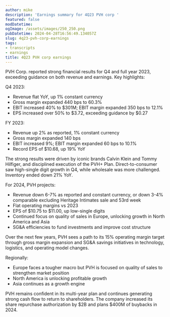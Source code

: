 ```yaml
---
author: mike
description: 'Earnings summary for 4Q23 PVH corp '
featured: false
modDatetime: 
ogImage: /assets/images/250_250.png
pubDatetime: 2024-04-28T16:56:49.134057Z
slug: 4q23-pvh-corp-earnings
tags:
- transcripts
- earnings
title: 4Q23 PVH corp earnings
---
```



PVH Corp. reported strong financial results for Q4 and full year 2023, exceeding guidance on both revenue and earnings. Key highlights:

Q4 2023:
- Revenue flat YoY, up 1% constant currency 
- Gross margin expanded 440 bps to 60.3%
- EBIT increased 40% to $301M; EBIT margin expanded 350 bps to 12.1%
- EPS increased over 50% to $3.72, exceeding guidance by $0.27

FY 2023: 
- Revenue up 2% as reported, 1% constant currency
- Gross margin expanded 140 bps 
- EBIT increased 9%; EBIT margin expanded 60 bps to 10.1%
- Record EPS of $10.68, up 19% YoY

The strong results were driven by iconic brands Calvin Klein and Tommy Hilfiger, and disciplined execution of the PVH+ Plan. Direct-to-consumer saw high-single digit growth in Q4, while wholesale was more challenged. Inventory ended down 21% YoY.

For 2024, PVH projects:
- Revenue down 6-7% as reported and constant currency, or down 3-4% comparable excluding Heritage Intimates sale and 53rd week 
- Flat operating margins vs 2023
- EPS of $10.75 to $11.00, up low-single digits
- Continued focus on quality of sales in Europe, unlocking growth in North America and Asia
- SG&A efficiencies to fund investments and improve cost structure

Over the next few years, PVH sees a path to its 15% operating margin target through gross margin expansion and SG&A savings initiatives in technology, logistics, and operating model changes.

Regionally:
- Europe faces a tougher macro but PVH is focused on quality of sales to strengthen market position
- North America is unlocking profitable growth 
- Asia continues as a growth engine

PVH remains confident in its multi-year plan and continues generating strong cash flow to return to shareholders. The company increased its share repurchase authorization by $2B and plans $400M of buybacks in 2024.

